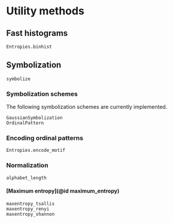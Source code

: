 # Utility methods

## Fast histograms

```@docs
Entropies.binhist
```

## Symbolization

```@docs
symbolize
```

### Symbolization schemes

The following symbolization schemes are currently implemented.

```@docs
GaussianSymbolization
OrdinalPattern
```

### Encoding ordinal patterns

```@docs
Entropies.encode_motif
```

### Normalization

```@docs
alphabet_length
```

#### [Maximum entropy](@id maximum_entropy)

```@docs
maxentropy_tsallis
maxentropy_renyi
maxentropy_shannon
```

